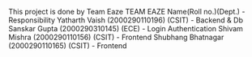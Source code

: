 This project is done by Team Eaze
 TEAM EAZE
 Name(Roll no.)(Dept.) - Responsibility
 Yatharth Vaish (2000290110196) (CSIT) - Backend & Db
 Sanskar Gupta (2000290310145) (ECE) - Login Authentication 
 Shivam Mishra (2000290110156) (CSIT) - Frontend
 Shubhang Bhatnagar (2000290110165) (CSIT) - Frontend
